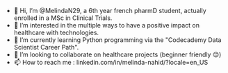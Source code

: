 - 👋 Hi, I’m @MelindaN29, a 6th year french pharmD student, actually enrolled in a MSc in Clinical Trials. 
- 👀 I’m interested in the multiple ways to have a positive impact on healthcare with technologies. 
- 🌱 I’m currently learning Python programming via the "Codecademy Data Scientist Career Path". 
- 💞️ I’m looking to collaborate on healthcare projects (beginner friendly 😊)
- 📫 How to reach me : linkedin.com/in/melinda-nahid/?locale=en_US

<!---
MelindaN29/MelindaN29 is a ✨ special ✨ repository because its `README.md` (this file) appears on your GitHub profile.
You can click the Preview link to take a look at your changes.
--->
